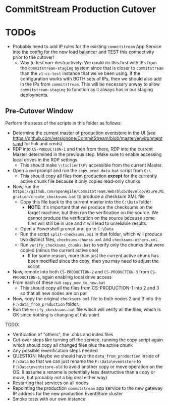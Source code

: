 # CommitStream Production Cutover

# TODOs

* Probably need to add IP rules for the existing `commitstream` App Service into the config for the new load balancer and TEST this connectivity prior to the cutover!
  * Way to test non-destructively: We could do this first with IPs from the `commitstream-staging` system since that is closer to `commitstream` than the `v1-cs-test` instance that we've been using. If the configuration works with BOTH sets of IPs, then we should also add in the IPs from `commitstream`. This will be necessary anway to allow `commitstream-staging` to function as it always has in our staging deployments.

## Pre-Cutover Window

Perform the steps of the scripts in this folder as follows:

* Determine the current master of production eventstore in the UI (see https://github.com/versionone/CommitStream/blob/master/environments.md for link and creds)
* RDP into `CS-PRODUCTION-1` and then from there, RDP into the current Master determined in the previous step. Make sure to enable accessing local drives in the RDP settings
  * This should make `\\tsclient\F\` accessible from the current Master.
* Open a `cmd` prompt and run the `copy_prod_data.bat` script from `C:\`
  * This should copy all files from production **except** for the currently active chunk file because it only copies read-only chunks
* Now, run the `https://github.com/openAgile/CommitStream.Web/blob/develop/Azure.Migration/create_checksums.bat` to produce a checksum XML file
  * Copy this file back to the current master into the `C:\Data` folder
    * **NOTE**: It's important that we produce the checksums on the target machine, but then run the verification on the source. We cannot produce the verification on the source because some files will still be in use and it will lead to unreliable results.
  * Open a Powershell prompt and go to `C:\Data`
  * Run the script `split-checksums.ps1` in that folder, which will produce two distinct files, `checksums-chunks.xml` and `checksums-others.xml`.
  * Run `verify_checksums_chunks.bat` to verify only the chunks that were copied (minus the current active one)
    * If for some reason, more than just the current active chunk has been modified since the copy, then you may need to adjust the script
* Now, remote into both `CS-PRODUCTION-2` and `CS-PRODUCTION-3` from `CS-PRODUCTION-1`, again enabling local drive access
* From each of these run `copy_new_to_new.bat`
  * This should copy all the files from CS-PRODUCTION-1 into 2 and 3 so that all new nodes are on par
* Now, copy the original `checksums.xml` file to both nodes 2 and 3 into the `F:\data_from_production` folder.
* Run the `verify_checksums.bat` file which will verify all the files, which is OK since nothing is changing at this point

TODO:

* Verification of "others", the .chks and index files
* Cut-over steps like turning off the service, running the copy script again which should copy all changed files plus the active chunk
* Any possible reverification steps needed
* QUESTION: Maybe we should have the `data_from_production` inside of `F:\Data` so that we can just rename the `F:\Data\eventstore` to `F:\Data\eventstore-old` to avoid another copy or move operation on the OS. (I assume a rename is potentially less destructive than a copy or move, but probably not a big deal either way)
* Restarting that services on all nodes
* Repointing the production `commitstream` app service to the new gateway IP address for the new production EventStore cluster
* Smoke tests with our own instance
